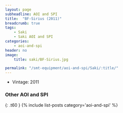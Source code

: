 ```yaml
---
layout: page
subheadline: AOI and SPI
title:  "BF-Sirius (2011)"
breadcrumb: true
tags:
    - Saki
    - Saki AOI and SPI
categories:
    - aoi-and-spi
header: no
image:
    title: saki/BF-Sirius.jpg

permalink: "/smt-equipment/aoi-and-spi/Saki/:title/"
---
```


- Vintage: 2011

### Other AOI and SPI ###
{: .t60 }
{% include list-posts category='aoi-and-spi' %}
